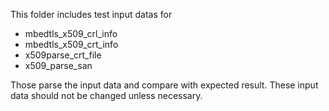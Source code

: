 This folder includes test input datas for
- mbedtls_x509_crl_info
- mbedtls_x509_crt_info
- x509parse_crt_file
- x509_parse_san

Those parse the input data and compare with expected result. These input data should not be changed unless necessary.
